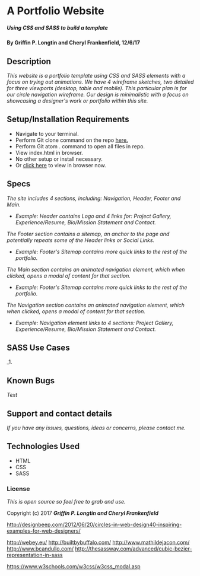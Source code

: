 # A Portfolio Website

##### Using CSS and SASS to build a template

#### By Griffin P. Longtin and Cheryl Frankenfield, 12/6/17

## Description

_This website is a portfolio template using CSS and SASS elements with a focus on trying out animations. We have 4 wireframe sketches, two detailed for three viewports (desktop, table and mobile). This particular plan is for our circle navigation wireframe. Our design is minimalistic with a focus on showcasing a designer's work or portfolio within this site._

## Setup/Installation Requirements

* Navigate to your terminal.
* Perform Git clone command on the repo [here.]()
* Perform Git atom . command to open all files in repo.
* View index.html in browser.
* No other setup or install necessary.
* Or [click here]() to view in browser now.

## Specs

_The site includes 4 sections, including: Navigation, Header, Footer and Main._
* _Example: Header contains Logo and 4 links for: Project Gallery, Experience/Resume, Bio/Mission Statement and Contact._

_The Footer section contains a sitemap, an anchor to the page and potentially repeats some of the Header links or Social Links._
* _Example: Footer's Sitemap contains more quick links to the rest of the portfolio._

_The Main section contains an animated navigation element, which when clicked, opens a modal of content for that section._
* _Example: Footer's Sitemap contains more quick links to the rest of the portfolio._

_The Navigation section contains an animated navigation element, which when clicked, opens a modal of content for that section._
* _Example: Navigation element links to 4 sections: Project Gallery, Experience/Resume, Bio/Mission Statement and Contact._

## SASS Use Cases

_1. 


## Known Bugs

_Text_

## Support and contact details

_If you have any issues, questions, ideas or concerns, please contact me._

## Technologies Used

* HTML
* CSS
* SASS

### License

*This is open source so feel free to grab and use.*

Copyright (c) 2017 **_Griffin P. Longtin and Cheryl Frankenfield_**

http://designbeep.com/2012/06/20/circles-in-web-design40-inspiring-examples-for-web-designers/

http://webey.eu/
http://builtbybuffalo.com/
http://www.mathildejacon.com/
http://www.bcandullo.com/
http://thesassway.com/advanced/cubic-bezier-representation-in-sass

https://www.w3schools.com/w3css/w3css_modal.asp
